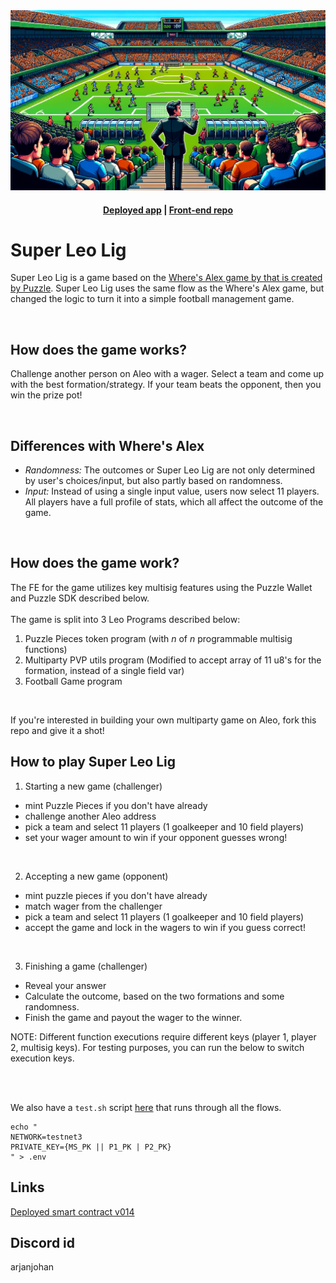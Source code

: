 <img src="https://github.com/aleo-football-manager/serengeti/blob/658cf50f430938d9efff826cffa2a16816290d7c/files/cover1.png" alt="cover" />
<h4 align="center">
  <a href="https://superleolig.vercel.app/">Deployed app</a> |
  <a href="https://github.com/aleo-football-manager/game-frontend">Front-end repo</a>
</h4>

# Super Leo Lig

Super Leo Lig is a game based on the [Where's Alex game by that is created by Puzzle](https://wheresalex.puzzle.online/). Super Leo Lig uses the same flow as the Where's Alex game, but changed the logic to turn it into a simple football management game.

<br />

## How does the game works?

Challenge another person on Aleo with a wager. Select a team and come up with the best formation/strategy. If your team beats the opponent, then you win the prize pot!

<br />

## Differences with Where's Alex

- _Randomness:_ The outcomes or Super Leo Lig are not only determined by user's choices/input, but also partly based on randomness.
- _Input:_ Instead of using a single input value, users now select 11 players. All players have a full profile of stats, which all affect the outcome of the game.

<br />

## How does the game work?

The FE for the game utilizes key multisig features using the Puzzle Wallet and Puzzle SDK described below. <br /> <br />
The game is split into 3 Leo Programs described below:

1. Puzzle Pieces token program (with _n_ of _n_ programmable multisig functions)
2. Multiparty PVP utils program (Modified to accept array of 11 u8's for the formation, instead of a single field var)
3. Football Game program

<br />

If you're interested in building your own multiparty game on Aleo, fork this repo and give it a shot!

## How to play Super Leo Lig

1. Starting a new game (challenger)

- mint Puzzle Pieces if you don't have already
- challenge another Aleo address
- pick a team and select 11 players (1 goalkeeper and 10 field players)
- set your wager amount to win if your opponent guesses wrong!

<br />

2. Accepting a new game (opponent)

- mint puzzle pieces if you don't have already
- match wager from the challenger
- pick a team and select 11 players (1 goalkeeper and 10 field players)
- accept the game and lock in the wagers to win if you guess correct!

<br />

3. Finishing a game (challenger)

- Reveal your answer
- Calculate the outcome, based on the two formations and some randomness.
- Finish the game and payout the wager to the winner.

NOTE: Different function executions require different keys (player 1, player 2, multisig keys). For testing purposes, you can run the below to switch execution keys.

<br /><br />

We also have a `test.sh` script [here](./football_game_vXXX/test.sh) that runs through all the flows.

```
echo "
NETWORK=testnet3
PRIVATE_KEY={MS_PK || P1_PK | P2_PK}
" > .env
```

## Links

[Deployed smart contract v014](https://aleo123.io/programDetail/football_game_v014.aleo)

## Discord id

arjanjohan

